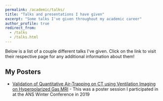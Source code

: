 ```yaml
---
permalink: /academic/talks/
title: "Talks and presentations I have given"
excerpt: "Some talks I've given throughout my academic career"
author_profile: true
redirect_from: 
  - /talks
  - /talks.html
---
```


Below is a list of a couple different talks I've given. Click on the link to visit their respective page for any additional information about them!

## My Posters
  + [Validation of Quantitative Air-Trapping on CT using Ventilation Imaging on Hyperpolarized Gas MRI](/_talks/ans_winter_2019.md) - This was a poster session I participated in at the ANS Winter Conference in 2019
